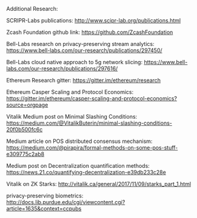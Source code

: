 Additional Research:

SCRIPR-Labs publications: http://www.scipr-lab.org/publications.html

Zcash Foundation github link: https://github.com/ZcashFoundation

Bell-Labs research on privacy-preserving stream analytics: https://www.bell-labs.com/our-research/publications/297450/

Bell-Labs cloud native approach to 5g network slicing: https://www.bell-labs.com/our-research/publications/297616/

Ethereum Research gitter: https://gitter.im/ethereum/research

Ethereum Casper Scaling and Protocol Economics: https://gitter.im/ethereum/casper-scaling-and-protocol-economics?source=orgpage

Vitalik Medium post on Minimal Slashing Conditions: https://medium.com/@VitalikButerin/minimal-slashing-conditions-20f0b500fc6c

Medium article on POS distributed consensus mechanism: https://medium.com/@pirapira/formal-methods-on-some-pos-stuff-e309775c2ab8

Medium post on Decentralization quantification methods: https://news.21.co/quantifying-decentralization-e39db233c28e

Vitalik on ZK Starks: http://vitalik.ca/general/2017/11/09/starks_part_1.html

privacy-preserving biometrics: http://docs.lib.purdue.edu/cgi/viewcontent.cgi?article=1635&context=ccpubs

